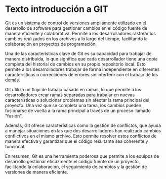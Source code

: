 # Texto introducción a GIT

Git es un sistema de control de versiones ampliamente utilizado en el desarrollo de software para gestionar cambios en el código fuente de manera eficiente y colaborativa. Permite a los desarrolladores rastrear los cambios realizados en los archivos a lo largo del tiempo, facilitando la colaboración en proyectos de programación.

Una de las características clave de Git es su capacidad para trabajar de manera distribuida, lo que significa que cada desarrollador tiene una copia completa del historial de cambios en su propio repositorio local. Esto permite a los desarrolladores trabajar de forma independiente en diferentes características o correcciones de errores sin interferir con el trabajo de los demás.

Git utiliza un flujo de trabajo basado en ramas, lo que permite a los desarrolladores crear ramas separadas para trabajar en nuevas características o solucionar problemas sin afectar la rama principal del proyecto. Una vez que se completa una tarea, los cambios pueden fusionarse de vuelta a la rama principal a través de un proceso llamado "fusión".

Además, Git ofrece características como la gestión de conflictos, que ayuda a manejar situaciones en las que dos desarrolladores han realizado cambios conflictivos en el mismo archivo. Esto permite resolver estos conflictos de manera efectiva y garantizar que el código resultante sea coherente y funcional.

En resumen, Git es una herramienta poderosa que permite a los equipos de desarrollo gestionar eficazmente el código fuente de un proyecto, facilitando la colaboración, el seguimiento de cambios y la gestión de versiones de manera eficiente.